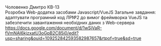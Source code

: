 Чоловенко Дмитро КВ-13  
Розробка Web-додатка засобами Javascript/VueJS 
Загальне завдання: адаптувати програмний код ЛР№2 до вимог фреймворка VueJS та забезпечити завантаження необхідних даних з Web-сервера   
https://docs.google.com/document/d/1wSjVaR-fVmNAl6kjzxatU3oGpB2C85i0/edit?usp=sharing&ouid=109252842593582987657&rtpof=true&sd=true
